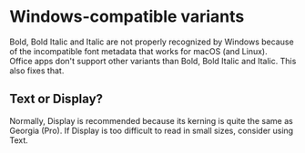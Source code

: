 # Windows-compatible variants
Bold, Bold Italic and Italic are not properly recognized by Windows because of the incompatible font metadata that works for macOS (and Linux).  
Office apps don't support other variants than Bold, Bold Italic and Italic. This also fixes that.

## Text or Display?
Normally, Display is recommended because its kerning is quite the same as Georgia (Pro). If Display is too difficult to read in small sizes, consider using Text.
